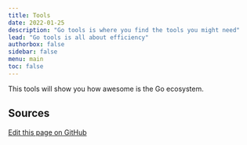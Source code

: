 ```yaml
---
title: Tools
date: 2022-01-25
description: "Go tools is where you find the tools you might need"
lead: "Go tools is all about efficiency"
authorbox: false
sidebar: false
menu: main
toc: false
---
```


This tools will show you how awesome is the Go ecosystem.

## Sources

[Edit this page on GitHub](https://github.com/mohamedallam1991/golang-book/blob/master/content/tools.md)
